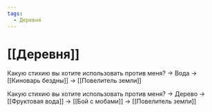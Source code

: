 ```yaml
---
tags:
  - Деревня
---
```

# [[Деревня]]
Какую стихию вы хотите использовать против меня? -> Вода -> [[Киноварь бездны]] -> [[Повелитель земли]]

Какую стихию вы хотите использовать против меня? -> Дерево -> [[Фруктовая вода]] -> [[Бой с мобами]] -> [[Повелитель земли]]